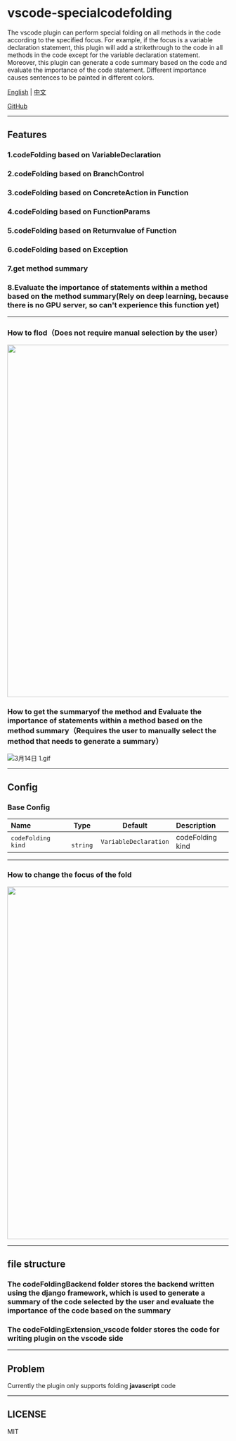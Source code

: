 # vscode-specialcodefolding


The vscode plugin can perform special folding on all methods in the code according to the specified focus. For example, if the focus is a variable declaration statement, this plugin will add a strikethrough to the code in all methods in the code except for the variable declaration statement.
Moreover, this plugin can generate a code summary based on the code and evaluate the importance of the code statement. Different importance causes sentences to be painted in different colors.

[English](./README.md) | [中文](./README.zh-CN.md)

[GitHub](https://github.com/WangQianao/vscode-specialcodefolding)

---

## Features

### 1.codeFolding based on VariableDeclaration
### 2.codeFolding based on BranchControl
### 3.codeFolding based on ConcreteAction in Function
### 4.codeFolding based on FunctionParams
### 5.codeFolding based on Returnvalue of Function
### 6.codeFolding based on Exception
### 7.get method summary
### 8.Evaluate the importance of statements within a method based on the method summary(Rely on deep learning, because there is no GPU server, so can't experience this function yet)

---

### How to flod（Does not require manual selection by the user）


<img width="800" src="https://s2.loli.net/2022/11/16/gXJhTmyDY7fuFV3.gif" >


### How to get the summaryof the method and Evaluate the importance of statements within a method based on the method summary（Requires the user to manually select the method that needs to generate a summary）

![3月14日 _1_.gif](https://s2.loli.net/2023/03/14/4YkbKATmGrhQXLM.gif)



---

## Config

### Base Config

| Name                 |   Type    | Default                | Description      |
| :------------------- | :-------: | :-------------------:  | :--------------- |
| `codeFolding kind  ` | ` string` | `VariableDeclaration`  | codeFolding kind |

---

### How to change the focus of the fold


<img width="800" src="https://s2.loli.net/2022/11/16/95KSC1oRVdnbgG3.gif" >


---

## file structure

### The codeFoldingBackend folder stores the backend written using the django framework, which is used to generate a summary of the code selected by the user and evaluate the importance of the code based on the summary

### The codeFoldingExtension_vscode folder stores the code for writing plugin on the vscode side

---

## Problem


Currently the plugin only supports folding **javascript** code

---

## LICENSE

MIT
